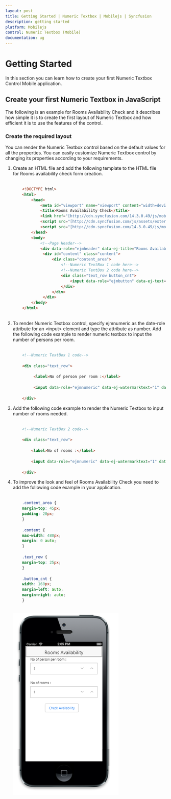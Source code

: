 ```yaml
---
layout: post
title: Getting Started | Numeric Textbox | Mobilejs | Syncfusion
description: getting started
platform: Mobilejs
control: Numeric Textbox (Mobile)
documentation: ug
---
```


# Getting Started

In this section you can learn how to create your first Numeric Textbox Control Mobile application.

## Create your first Numeric Textbox in JavaScript

The following is an example for Rooms Availability Check and it describes how simple it is to create the first layout of Numeric Textbox and how efficient it is to use the features of the control.

### Create the required layout

You can render the Numeric Textbox control based on the default values for all the properties. You can easily customize Numeric Textbox control by changing its properties according to your requirements.

1. Create an HTML file and add the following template to the HTML file for Rooms availability check form creation.

   ~~~ html
   
	   <!DOCTYPE html>
	   <html>
		   <head>
			   <meta id="viewport" name="viewport" content="width=device-width, initial-scale=1.0,maximum-scale=1.0, user-scalable=no" />
			   <title>Rooms Availability Check</title>
			   <link href="[http://cdn.syncfusion.com/14.3.0.49/js/mobile/ej.mobile.all.min.css](http://cdn.syncfusion.com/14.3.0.49/js/mobile/ej.mobile.all.min.css)" rel="stylesheet" />
			   <script src="[http://cdn.syncfusion.com/js/assets/external/jquery-3.0.0.min.js](http://cdn.syncfusion.com/js/assets/external/jquery-3.0.0.min.js)"></script>
			   <script src="[http://cdn.syncfusion.com/14.3.0.49/js/mobile/ej.mobile.all.min.js](http://cdn.syncfusion.com/14.3.0.49/js/mobile/ej.mobile.all.min.js)"> </script>
		   </head>
		   <body>
			   <!--Page Header-->
			   <div data-role="ejmheader" data-ej-title="Rooms Availability" data-ej-position="fixed" id="page_header"></div>
				<div id="content" class="content">
					<div class="content_area">
						<!--Numeric TextBox 1 code here-->
						<!--Numeric TextBox 2 code here-->
						<div class="text_row button_cnt">
							<input data-role="ejmbutton" data-ej-text="Check Availability" type="button" id="but_submit"/>
						</div>
					</div>
				</div>
		   </body>
	   </html>
	   
   ~~~  

2. To render Numeric Textbox control, specify ejmnumeric as the date-role attribute for an &#60;input&#62; element and type the attribute as number. Add the following code example to render numeric textbox to input the number of persons per room.
   
   ~~~ html
   
	   <!--Numeric TextBox 1 code-->
	   
	   <div class="text_row">
		
			<label>No of person per room :</label>
		   
			<input data-role="ejmnumeric" data-ej-watermarktext="1" data-ej-showspinbutton="true" data-ej-minvalue="1" data-ej-maxvalue="6" type="number" name="person" id="persontext" />
	   
	   </div>
   
   ~~~
   
3. Add the following code example to render the Numeric Textbox to input number of rooms needed.
   
   ~~~ html
   
	   <!--Numeric TextBox 2 code-->
	   
	   <div class="text_row">
	   
		   <label>No of rooms :</label>
		   
		   <input data-role="ejmnumeric" data-ej-watermarktext="1" data-ej-showspinbutton="true" data-ej-minvalue="1" data-ej-maxvalue="5" type="number" name="rooms" id="roomstxt" />
	   
	   </div>
   
   ~~~
   
4. To improve the look and feel of Rooms Availability Check you need to add the following code example in your application.

   ~~~ css
   
	   .content_area {
	   margin-top: 45px;
	   padding: 20px;
	   }
	   
	   .content {
	   max-width: 480px;
	   margin: 0 auto;
	   }
	   
	   .text_row {
	   margin-top: 25px;
	   }
	   
	   .button_cnt {
	   width: 160px;
	   margin-left: auto;
	   margin-right: auto;
	   }
	   
   ~~~   

   ![](Getting-Started_images/Getting-Started_img1.png)